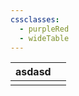 ```yaml
---
cssclasses:
  - purpleRed
  - wideTable
---
```



| asdasd |     |
| :----- | --- |
|        |     |
